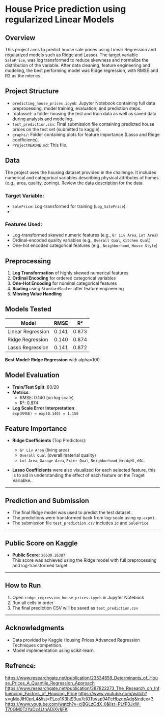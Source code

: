 # House Price prediction using regularized Linear Models

## Overview

This project aims to predict house sale prices using Linear Regression and regularized models such as Ridge and Lasso).
The target variable `SalePrice`, was log transformed to reduce skewness and normalize the distribution of the variable. After data cleaning, feature engineering and modeling, the best performing model was Ridge regression, with RMSE and R2 as the mterics. 


## Project Structure

- `predicting_house_prices.ipynb`: Jupyter Notebook containing full data preprocessing, model training, evaluation, and prediction steps.
- `datasset: a folder housing the test and train data as well as saved data during analysis and modeling.
- `test_prediction.csv`: Final submission file containing predicted house prices on the test set (submitted to kaggle).
- `graphs/`: Folder containing plots for feature importance (Lasso and Ridge coefficients).
- `ProjectREADME.md`: This file.


## Data

The project uses the housing dataset provided in the challenge. It includes numerical and categorical variables describing physical attributes of homes (e.g., area, quality, zoning).
 Review the [data description](http://jse.amstat.org/v19n3/decock/DataDocumentation.txt) for the data.


### Target Variable:
- `SalePrice`: Log-transformed for training (`Log_SalePrice`).
- 
### Features Used:
- Log-transformed skewed numeric features (e.g., `Gr Liv Area`, `Lot Area`)
- Ordinal-encoded quality variables (e.g., `Overall Qual`, `Kitchen Qual`)
- One-hot encoded categorical features (e.g., `Neighborhood`, `House Style`)


## Preprocessing

1. **Log Transformation** of highly skewed numerical features
2. **Ordinal Encoding** for ordered categorical variables
3. **One-Hot Encoding** for nominal categorical features
4. **Scaling** using `StandardScaler` after feature engineering
5. **Missing Value Handling**

## Models Tested

| Model             | RMSE  | R²    |
| ----------------- | ----- | ----- |
| Linear Regression | 0.141 | 0.873 |
| Ridge Regression  | 0.140 | 0.874 |
| Lasso Regression  | 0.141 | 0.872 |


**Best Model: Ridge Regression** with alpha=100



## Model Evaluation
- **Train/Test Split**: 80/20
- **Metrics**:
  - RMSE: 0.140 (on log scale)
  - R²: 0.874
- **Log Scale Error Interpretation**:  
  `exp(RMSE) ≈ exp(0.140) = 1.150`

## Feature Importance

- **Ridge Coefficients** (Top Predictors):
  - `Gr Liv Area` (living area)
  - `Overall Qual` (overall material quality)
  - `Lot Area`, `Garage Area`, `Exter Qual`, `Neighborhood_NridgHt`, etc.

- **Lasso Coefficients** were also visualized for each selected feature, this is to aid in understanding the effect of each feature on the Traget Variabke..

---

## Prediction and Submission

- The final Ridge model was used to predict the test dataset.
- The predictions were transformed back from log-scale using `np.expm1`.
- The submission file `test_prediction.csv` includes `Id` and `SalePrice`.

---

## Public Score on Kaggle

-  **Public Score**: `26530.26387`  
This score was achieved using the Ridge model with full preprocessing and log-transformed target.

---

## How to Run

1. Open `ridge_regression_house_prices.ipynb` in Jupyter Notebook
2. Run all cells in order
3. The final prediction CSV will be saved as `test_prediction.csv`

---

## Acknowledgments

- Data provided by Kaggle Housing Prices Advanced Regression Techniques competition.
- Model implementation using scikit-learn.


##  Refrence:

https://www.researchgate.net/publication/23534659_Determinants_of_House_Prices_A_Quantile_Regression_Approach
https://www.researchgate.net/publication/387822273_The_Research_on_Influencing_Factors_of_Housing_Price
https://www.youtube.com/watch?v=gMoJIH0prL4&list=PLeo1K3hjS3uu7clOTtwsp94PcHbzqpAdg&index=3
https://www.youtube.com/watch?v=cjBGLzOdX_0&list=PLfP3JxW-T70GM0TzYaDz4LtnADjXv1jFK

